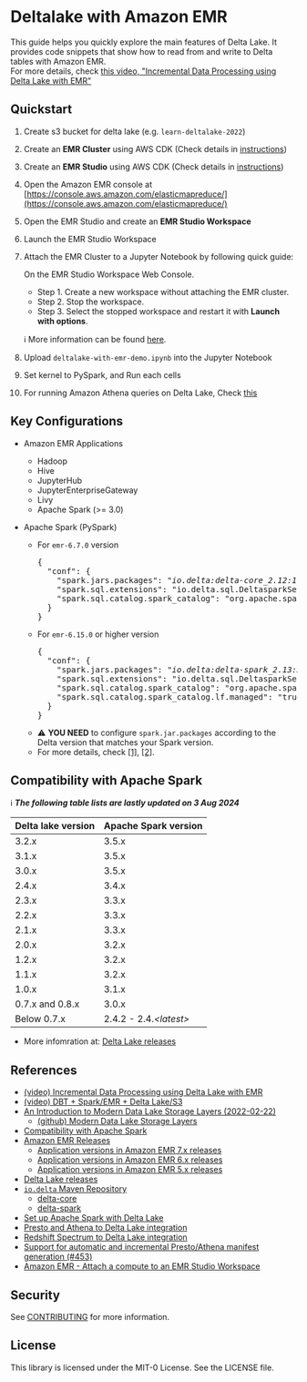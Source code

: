 # Deltalake with Amazon EMR

This guide helps you quickly explore the main features of Delta Lake.
It provides code snippets that show how to read from and write to Delta tables with Amazon EMR.
<br/>For more details, check [this video, "Incremental Data Processing using Delta Lake with EMR"](https://youtu.be/l1lDAh2bKsU?t=245)

## Quickstart

1. Create s3 bucket for delta lake (e.g. `learn-deltalake-2022`)
2. Create an **EMR Cluster** using AWS CDK (Check details in [instructions](./cdk-stacks/emr-cluster/INSTRUCTIONS.md))
3. Create an **EMR Studio** using AWS CDK (Check details in [instructions](./cdk-stacks/emr-studio/INSTRUCTIONS.md))
4. Open the Amazon EMR console at [https://console.aws.amazon.com/elasticmapreduce/](https://console.aws.amazon.com/elasticmapreduce/)
5. Open the EMR Studio and create an **EMR Studio Workspace**
6. Launch the EMR Studio Workspace
7. Attach the EMR Cluster to a Jupyter Notebook by following quick guide:

   On the EMR Studio Workspace Web Console.
   - Step 1. Create a new workspace without attaching the EMR cluster.
   - Step 2. Stop the workspace.
   - Step 3. Select the stopped workspace and restart it with **Launch with options**.

    :information_source: More information can be found [here](https://docs.aws.amazon.com/emr/latest/ManagementGuide/emr-studio-create-use-clusters.html).
8. Upload `deltalake-with-emr-demo.ipynb` into the Jupyter Notebook
9. Set kernel to PySpark, and Run each cells
10. For running Amazon Athena queries on Delta Lake, Check [this](./amazon_athena_queries_on_deltalake.md)

## Key Configurations

- Amazon EMR Applications
  - Hadoop
  - Hive
  - JupyterHub
  - JupyterEnterpriseGateway
  - Livy
  - Apache Spark (>= 3.0)

- Apache Spark (PySpark)
  - For `emr-6.7.0` version
    <pre>
    {
      "conf": {
        "spark.jars.packages": "<i>io.delta:delta-core_2.12:1.2.1</i>",
        "spark.sql.extensions": "io.delta.sql.DeltasparkSessionExtension",
        "spark.sql.catalog.spark_catalog": "org.apache.spark.sql.delta.catalog.DeltaCatalog"
      }
    }
    </pre>
  - For `emr-6.15.0` or higher version
    <pre>
    {
      "conf": {
        "spark.jars.packages": "<i>io.delta:delta-spark_2.13:3.1.0</i>",
        "spark.sql.extensions": "io.delta.sql.DeltasparkSessionExtension",
        "spark.sql.catalog.spark_catalog": "org.apache.spark.sql.delta.catalog.DeltaCatalog"
        "spark.sql.catalog.spark_catalog.lf.managed": "true"
      }
    }
    </pre>

  * :warning: **YOU NEED** to configure `spark.jar.packages` according to the Delta version that matches your Spark version.
  * For more details, check [[1]](https://docs.delta.io/latest/quick-start.html#set-up-apache-spark-with-delta-lake), [[2]](https://docs.aws.amazon.com/emr/latest/ReleaseGuide/Deltausing-cluster-spark.html).

## Compatibility with Apache Spark

:information_source: **<i>The following table lists are lastly updated on 3 Aug 2024</i>**

| Delta lake version | Apache Spark version |
|--------------------|----------------------|
| 3.2.x | 3.5.x |
| 3.1.x | 3.5.x |
| 3.0.x | 3.5.x |
| 2.4.x | 3.4.x |
| 2.3.x | 3.3.x |
| 2.2.x | 3.3.x |
| 2.1.x | 3.3.x |
| 2.0.x | 3.2.x |
| 1.2.x | 3.2.x |
| 1.1.x | 3.2.x |
| 1.0.x | 3.1.x |
| 0.7.x and 0.8.x | 3.0.x |
| Below 0.7.x | 2.4.2 - 2.4.<i>\<latest\></i> |

 * More infomration at: [Delta Lake releases](https://docs.delta.io/latest/releases.html)

## References

 * [(video) Incremental Data Processing using Delta Lake with EMR](https://youtu.be/l1lDAh2bKsU)
 * [(video) DBT + Spark/EMR + Delta Lake/S3](https://youtu.be/B1zEKtoD8QY)
 * [An Introduction to Modern Data Lake Storage Layers (2022-02-22)](https://dacort.dev/posts/modern-data-lake-storage-layers/)
   * [(github) Modern Data Lake Storage Layers](https://github.com/dacort/modern-data-lake-storage-layers)
 * [Compatibility with Apache Spark](https://docs.delta.io/latest/releases.html#compatibility-with-apache-spark)
 * [Amazon EMR Releases](https://docs.aws.amazon.com/emr/latest/ReleaseGuide/emr-release-components.html)
   * [Application versions in Amazon EMR 7.x releases](https://docs.aws.amazon.com/emr/latest/ReleaseGuide/emr-release-app-versions-7.x.html)
   * [Application versions in Amazon EMR 6.x releases](https://docs.aws.amazon.com/emr/latest/ReleaseGuide/emr-release-app-versions-6.x.html)
   * [Application versions in Amazon EMR 5.x releases](https://docs.aws.amazon.com/emr/latest/ReleaseGuide/emr-release-app-versions-5.x.html)
 * [Delta Lake releases](https://docs.delta.io/latest/releases.html)
 * [`io.delta` Maven Repository](https://mvnrepository.com/artifact/io.delta)
   * [delta-core](https://mvnrepository.com/artifact/io.delta/delta-core)
   * [delta-spark](https://mvnrepository.com/artifact/io.delta/delta-spark)
 * [Set up Apache Spark with Delta Lake](https://docs.delta.io/latest/quick-start.html#set-up-apache-spark-with-delta-lake)
 * [Presto and Athena to Delta Lake integration](https://docs.delta.io/1.0.0/presto-integration.html)
 * [Redshift Spectrum to Delta Lake integration](https://docs.delta.io/1.0.0/redshift-spectrum-integration.html)
 * [Support for automatic and incremental Presto/Athena manifest generation (#453)](https://github.com/delta-io/delta/releases/tag/v0.7.0)
 * [Amazon EMR - Attach a compute to an EMR Studio Workspace](https://docs.aws.amazon.com/emr/latest/ManagementGuide/emr-studio-create-use-clusters.html)

## Security

See [CONTRIBUTING](CONTRIBUTING.md#security-issue-notifications) for more information.

## License

This library is licensed under the MIT-0 License. See the LICENSE file.

